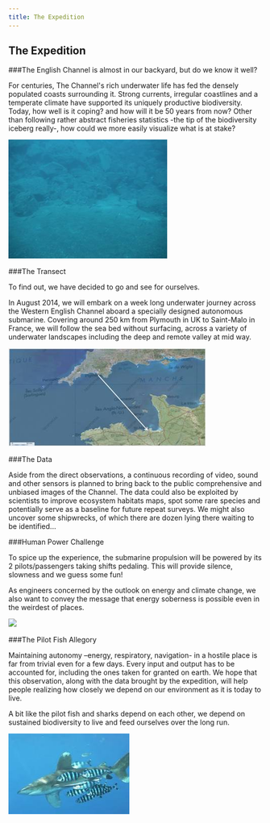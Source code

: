```yaml
---
title: The Expedition
---
```


## The Expedition

###The English Channel is almost in our backyard, but do we know it well?

For centuries, The Channel\'s rich underwater life has fed the densely populated coasts surrounding it. 
Strong currents, irregular coastlines and a temperate climate 
have supported its uniquely productive biodiversity.
Today, how well is it coping? and how will it be 50 years from now?
Other than following rather abstract fisheries statistics 
-the tip of the biodiversity iceberg really-, 
how could we more easily visualize what is at stake?

![](img/seabed.jpg)

###The Transect

To find out, we have decided to go and see for ourselves.

In August 2014, we will embark on a week long underwater journey across the Western English Channel
aboard a specially designed autonomous submarine. 
Covering around 250 km from Plymouth in UK to Saint-Malo in France, 
we will follow the sea bed without surfacing, 
across a variety of underwater landscapes including the deep and remote valley at mid way.

![](img/mapS.jpg)

###The Data

Aside from the direct observations, a continuous recording of video, sound and other sensors is planned
to bring back to the public comprehensive and unbiased images of the Channel. 
The data could also be exploited by scientists to improve ecosystem habitats maps, 
spot some rare species and potentially serve as a baseline for future repeat surveys.
We might also uncover some shipwrecks, 
of which there are dozen lying there waiting to be identified...

###Human Power Challenge

To spice up the experience,
the submarine propulsion will be powered by its 2 pilots/passengers taking shifts pedaling. 
This will provide silence, slowness and we guess some fun!

As engineers concerned by the outlook on energy and climate change, 
we also want to convey the message that energy soberness is possible 
even in the weirdest of places.

![](img/pedallingS.jpg)

###The Pilot Fish Allegory

Maintaining autonomy –energy, respiratory, navigation- in a hostile place is far from trivial
even for a few days. Every input and output has to be accounted for, 
including the ones taken for granted on earth.
We hope that this observation, along with the data brought by the expedition, 
will help people realizing how closely we depend on our environment as it is today to live. 

A bit like the pilot fish and sharks depend on each other, 
we depend on sustained biodiversity to live and feed ourselves over the long run.

![](img/pilot-fish.jpg)